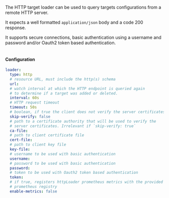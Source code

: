 
The HTTP target loader can be used to query targets configurations from a remote HTTP server.

It expects a well formatted `application/json` body and a code 200 response.

It supports secure connections, basic authentication using a username and password and/or Oauth2 token based authentication.

<div class="mxgraph" style="max-width:100%;border:1px solid transparent;margin:0 auto; display:block;" data-mxgraph="{&quot;page&quot;:4,&quot;zoom&quot;:1.4,&quot;highlight&quot;:&quot;#0000ff&quot;,&quot;nav&quot;:true,&quot;check-visible-state&quot;:true,&quot;resize&quot;:true,&quot;url&quot;:&quot;https://raw.githubusercontent.com/karimra/gnmic/diagrams/diagrams/target_discovery.drawio&quot;}"></div>

<script type="text/javascript" src="https://cdn.jsdelivr.net/gh/hellt/drawio-js@main/embed2.js?&fetch=https%3A%2F%2Fraw.githubusercontent.com%2Fkarimra%2Fgnmic%2Fdiagrams%2Ftarget_discovery.drawio" async></script>

#### Configuration

``` yaml
loader:
  type: http
  # resource URL, must include the http(s) schema
  url: 
  # watch interval at which the HTTP endpoint is queried again
  # to determine if a target was added or deleted.
  interval: 60s
  # HTTP request timeout
  timeout: 50s
  # boolean, if true the client does not verify the server certificates
  skip-verify: false
  # path to a certificate authority that will be used to verify the
  # server certificates. Irrelevant if `skip-verify: true`
  ca-file:
  # path to client certificate file
  cert-file:
  # path to client key file
  key-file:
  # username to be used with basic authentication
  username:
  # password to be used with basic authentication
  password:
  # token to be used with Oauth2 token based authentication
  token:
  # if true, registers httpLoader prometheus metrics with the provided
  # prometheus registry
  enable-metrics: false
```
